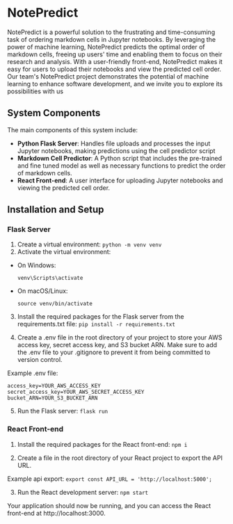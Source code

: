 # NotePredict

NotePredict is a powerful solution to the frustrating and time-consuming task of ordering markdown cells in Jupyter notebooks. By leveraging the power of machine learning, NotePredict predicts the optimal order of markdown cells, freeing up users' time and enabling them to focus on their research and analysis. With a user-friendly front-end, NotePredict makes it easy for users to upload their notebooks and view the predicted cell order. Our team's NotePredict project demonstrates the potential of machine learning to enhance software development, and we invite you to explore its possibilities with us

## System Components

The main components of this system include:

- **Python Flask Server**: Handles file uploads and processes the input Jupyter notebooks, making predictions using the cell predictor script
- **Markdown Cell Predictor**: A Python script that includes the pre-trained and fine tuned model as well as necessary functions to predict the order of markdown cells.
- **React Front-end**: A user interface for uploading Jupyter notebooks and viewing the predicted cell order.

## Installation and Setup

### Flask Server

1. Create a virtual environment:
`python -m venv venv`
2. Activate the virtual environment:

- On Windows:
  ```
  venv\Scripts\activate
  ```
- On macOS/Linux:
  ```
  source venv/bin/activate
  ```
3. Install the required packages for the Flask server from the requirements.txt file:
`pip install -r requirements.txt`

4. Create a .env file in the root directory of your project to store your AWS access key, secret access key, and S3 bucket ARN. Make sure to add the .env file to your .gitignore to prevent it from being committed to version control.

Example .env file:
```
access_key=YOUR_AWS_ACCESS_KEY
secret_access_key=YOUR_AWS_SECRET_ACCESS_KEY
bucket_ARN=YOUR_S3_BUCKET_ARN
```

5. Run the Flask server:
`flask run`


### React Front-end

1. Install the required packages for the React front-end:
`npm i`

2. Create a file in the root directory of your React project to export the API URL.

Example api export:
`export const API_URL = 'http://localhost:5000';`

3. Run the React development server:
`npm start`


Your application should now be running, and you can access the React front-end at http://localhost:3000.

